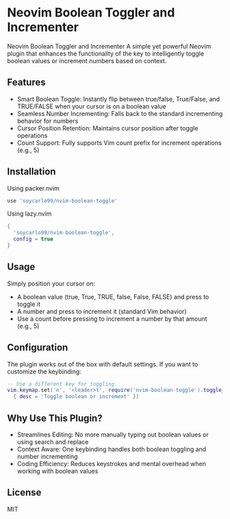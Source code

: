 # Neovim Boolean Toggler and Incrementer

Neovim Boolean Toggler and Incrementer
A simple yet powerful Neovim plugin that enhances the functionality of the <C-a> key to intelligently toggle boolean values or increment numbers based on context.

## Features

- Smart Boolean Toggle: Instantly flip between true/false, True/False, and TRUE/FALSE when your cursor is on a boolean value
- Seamless Number Incrementing: Falls back to the standard <C-a> incrementing behavior for numbers
- Cursor Position Retention: Maintains cursor position after toggle operations
- Count Support: Fully supports Vim count prefix for increment operations (e.g., 5<C-a>)


## Installation

Using packer.nvim

```lua
use 'soycarlo99/nvim-boolean-toggle'
```

Using lazy.nvim

```lua
{
  'soycarlo99/nvim-boolean-toggle',
  config = true
}
```


## Usage

Simply position your cursor on:

- A boolean value (true, True, TRUE, false, False, FALSE) and press <C-a> to toggle it
- A number and press <C-a> to increment it (standard Vim behavior)
- Use a count before pressing <C-a> to increment a number by that amount (e.g., 5<C-a>)


## Configuration

The plugin works out of the box with default settings. If you want to customize the keybinding:

```lua
-- Use a different key for toggling
vim.keymap.set('n', '<leader>t', require('nvim-boolean-toggle').toggle_boolean_or_increment, 
  { desc = 'Toggle boolean or increment' })
```


## Why Use This Plugin?

- Streamlines Editing: No more manually typing out boolean values or using search and replace
- Context Aware: One keybinding handles both boolean toggling and number incrementing
- Coding Efficiency: Reduces keystrokes and mental overhead when working with boolean values


## License

MIT
